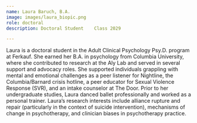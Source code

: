 ```yaml
---
name: Laura Baruch, B.A.
image: images/laura_biopic.png
role: doctoral
description: Doctoral Student    Class 2029

---
```


Laura is a doctoral student in the Adult Clinical Psychology Psy.D. program at Ferkauf. She earned her B.A. in psychology from Columbia University, where she contributed to research at the Aly Lab and served in several support and advocacy roles. She supported individuals grappling with mental and emotional challenges as a peer listener for Nightline, the Columbia/Barnard crisis hotline, a peer educator for Sexual Violence Response (SVR), and an intake counselor at The Door. Prior to her undergraduate studies, Laura danced ballet professionally and worked as a personal trainer. Laura’s research interests include alliance rupture and repair (particularly in the context of suicide intervention), mechanisms of change in psychotherapy, and clinician biases in psychotherapy practice.